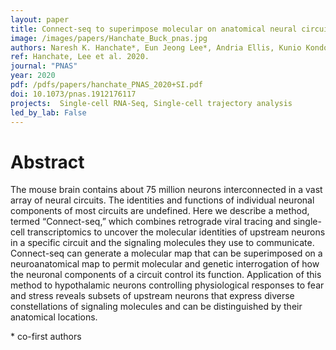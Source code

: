 ```yaml
---
layout: paper
title: Connect-seq to superimpose molecular on anatomical neural circuit maps
image: /images/papers/Hanchate_Buck_pnas.jpg
authors: Naresh K. Hanchate*, Eun Jeong Lee*, Andria Ellis, Kunio Kondoha, Donghui Kuanga, Ryan Basomc, Cole Trapnell, Linda B. Buck
ref: Hanchate, Lee et al. 2020.
journal: "PNAS"
year: 2020
pdf: /pdfs/papers/hanchate_PNAS_2020+SI.pdf
doi: 10.1073/pnas.1912176117
projects:  Single-cell RNA-Seq, Single-cell trajectory analysis
led_by_lab: False
---
```


# Abstract

The mouse brain contains about 75 million neurons interconnected in a vast array of neural circuits. The identities and functions of individual neuronal components of most circuits are undefined. Here we describe a method, termed “Connect-seq,” which combines retrograde viral tracing and single-cell transcriptomics to uncover the molecular identities of upstream neurons in a specific circuit and the signaling molecules they use to communicate. Connect-seq can generate a molecular map that can be superimposed on a neuroanatomical map to permit molecular and genetic interrogation of how the neuronal components of a circuit control its function. Application of this method to hypothalamic neurons controlling physiological responses to fear and stress reveals subsets of upstream neurons that express diverse constellations of signaling molecules and can be distinguished by their anatomical locations.

\* co-first authors
